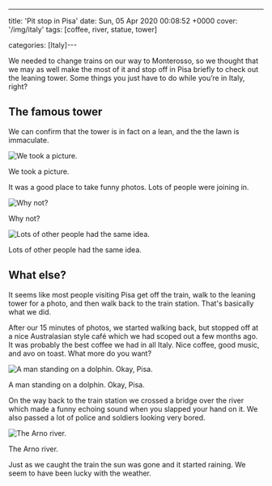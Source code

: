 ---
title: 'Pit stop in Pisa'
date: Sun, 05 Apr 2020 00:08:52 +0000
cover: '/img/italy'
tags: [coffee, river, statue, tower]

categories: [Italy]---

We needed to change trains on our way to Monterosso, so we thought that we may as well make the most of it and stop off in Pisa briefly to check out the leaning tower. Some things you just have to do while you’re in Italy, right?

The famous tower
----------------

We can confirm that the tower is in fact on a lean, and the the lawn is immaculate.

![We took a picture.](http://coupleofkiwis.com/wp-content/uploads/2020/04/IMG_20190515_114744-1024x576.jpg)

We took a picture.

It was a good place to take funny photos. Lots of people were joining in.

![Why not?](http://coupleofkiwis.com/wp-content/uploads/2020/04/IMG_20190515_114424-1024x576.jpg)

Why not?

![Lots of other people had the same idea.](http://coupleofkiwis.com/wp-content/uploads/2020/04/IMG_20190515_114632-1024x576.jpg)

Lots of other people had the same idea.

What else?
----------

It seems like most people visiting Pisa get off the train, walk to the leaning tower for a photo, and then walk back to the train station. That's basically what we did.

After our 15 minutes of photos, we started walking back, but stopped off at a nice Australasian style café which we had scoped out a few months ago. It was probably the best coffee we had in all Italy. Nice coffee, good music, and avo on toast. What more do you want?

![A man standing on a dolphin. Okay, Pisa.](http://coupleofkiwis.com/wp-content/uploads/2020/04/IMG_20190515_113349-1024x576.jpg)

A man standing on a dolphin. Okay, Pisa.

On the way back to the train station we crossed a bridge over the river which made a funny echoing sound when you slapped your hand on it. We also passed a lot of police and soldiers looking very bored.

![The Arno river.](http://coupleofkiwis.com/wp-content/uploads/2020/04/IMG_20190515_124122-1024x576.jpg)

The Arno river.

Just as we caught the train the sun was gone and it started raining. We seem to have been lucky with the weather.